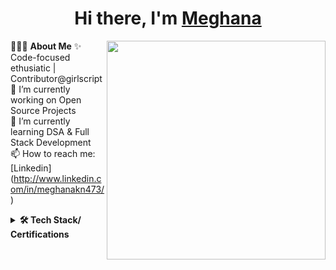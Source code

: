 <h1 align="center"> Hi there, I'm <a href="http://www.linkedin.com/in/meghanakn473/">Meghana</a> </h1>

👨🏻‍💻 **About Me**<img src="https://raw.githubusercontent.com/sanjay-kv/sanjay-kv/main/Assets/illustration.png" min-width="300px" max-width="300px" width="350px" align="right"> 
✨ Code-focused ethusiatic | Contributor@girlscript<br>
🔭 I’m currently working on Open Source Projects<br> 
🌱 I’m currently learning DSA & Full Stack Development <br>
📫 How to reach me: [Linkedin] (http://www.linkedin.com/in/meghanakn473/) <br>

<details>	
 <summary><b>🛠 Tech Stack/ Certifications</b></summary><br>
Languages: <img src="https://d2jdgazzki9vjm.cloudfront.net/core/images/java-logo1.pnglogo=Java&logoColor=white&style=flat">&nbsp;
<img src="https://img.shields.io/badge/-Mysql-DC8F0F?logo=Javascript&logoColor=white&style=flat">&nbsp; 
<img src="https://img.shields.io/badge/-HTML5-DE5934?logo=HTML5&logoColor=white&style=flat">&nbsp;
<img src="https://img.shields.io/badge/-CSS3-2275B2?logo=CSS3&logoColor=white&style=flat"> &nbsp;<br>
Frameworks and Libraries: <!--- Frameworks and Libraries goes here -->
<img src="https://img.shields.io/badge/-Numpy-0E7ACE?logo=numpy&logoColor=white&style=flat">&nbsp;
<img src="https://img.shields.io/badge/-Pandas-150455?logo=pandas&logoColor=white&style=flat">&nbsp;
<img src="https://img.shields.io/badge/-Sklearn-F09437?logo=scikit-learn&logoColor=white&style=flat">&nbsp;&nbsp;<br>
Tools and Platforms: <img src="https://img.shields.io/badge/-Git-orange?logo=Git&logoColor=white&style=flat">&nbsp; 
<img src="https://img.shields.io/badge/-Cloudflare-4679A4?logo=Cloudflare&logoColor=orange&style=flat">&nbsp;
<img src="https://img.shields.io/badge/-Visual%20Studio%20Code-25AEF4?logo=visualstudio&logoColor=white&style=flat">&nbsp;
Operating Systems: <img src="https://img.shields.io/badge/-Windows-0F7BCF?logo=Windows&logoColor=white&style=flat">&nbsp;
<br>

</div>
</details> 
